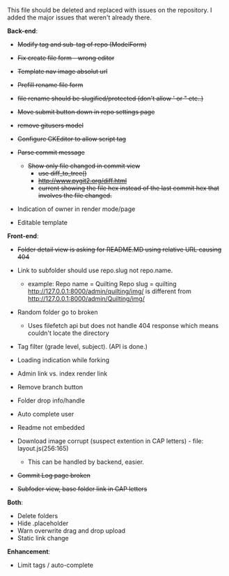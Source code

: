 This file should be deleted and replaced with issues on the repository. I added the major issues that weren't already there.

**Back-end**:
  - ~~Modify tag and sub-tag of repo (ModelForm)~~
  - ~~Fix create file form - wrong editor~~
  - ~~Template nav image absolut url~~
  - ~~Prefill rename file form~~
  - ~~file rename should be slugified/protected (don't allow ' or " etc..)~~ 
  - ~~Move submit button down in repo settings page~~
  - ~~remove gitusers model~~
  - ~~Configure CKEditor to allow script tag~~

  - ~~Parse commit message~~
    - ~~Show only file changed in commit view~~
      - ~~use diff_to_tree()~~
      - ~~http://www.pygit2.org/diff.html~~
      - ~~current showing the file hex instead of the last commit hex that involves the file changed.~~

  - Indication of owner in render mode/page
  - Editable template


**Front-end**:
  - ~~Folder detail view is asking for README.MD using relative URL causing 404~~
  - Link to subfolder should use repo.slug not repo.name.
    - example: Repo name = Quilting
               Repo slug = quilting
               http://127.0.0.1:8000/admin/quilting/img/ is different from
               http://127.0.0.1:8000/admin/Quilting/img/

  - Random folder go to broken
    - Uses filefetch api but does not handle 404 response which means couldn't locate the directory

  - Tag filter (grade level, subject). (API is done.)
  - Loading indication while forking
  - Admin link vs. index render link
  - Remove branch button
  - Folder drop info/handle
  - Auto complete user
  - Readme not embedded
  - Download image corrupt (suspect extention in CAP letters) - file: layout.js(256:165)
    - This can be handled by backend, easier.
  - ~~Commit Log page broken~~
  - ~~Subfoder view, base folder link in CAP letters~~


**Both**:
  - Delete folders
  - Hide .placeholder
  - Warn overwrite drag and drop upload
  - Static link change


**Enhancement**:
  - Limit tags / auto-complete